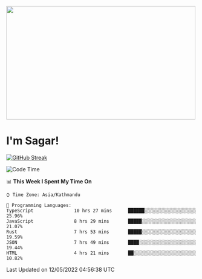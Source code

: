 
<img src="https://media.giphy.com/media/3ornk57KwDXf81rjWM/giphy.gif" width="500" height="300" frameBorder="0" class="giphy-embed" allowFullScreen></img>

#   I'm Sagar!
[![GitHub Streak](https://github-readme-streak-stats.herokuapp.com/?user=sgr2848)](https://git.io/streak-stats)
<!--START_SECTION:waka-->
![Code Time](http://img.shields.io/badge/Code%20Time-0%20secs-blue)

📊 **This Week I Spent My Time On** 

```text
⌚︎ Time Zone: Asia/Kathmandu

💬 Programming Languages: 
TypeScript               10 hrs 27 mins      ██████░░░░░░░░░░░░░░░░░░░   25.96% 
JavaScript               8 hrs 29 mins       █████░░░░░░░░░░░░░░░░░░░░   21.07% 
Rust                     7 hrs 53 mins       █████░░░░░░░░░░░░░░░░░░░░   19.59% 
JSON                     7 hrs 49 mins       ████░░░░░░░░░░░░░░░░░░░░░   19.44% 
HTML                     4 hrs 21 mins       ██░░░░░░░░░░░░░░░░░░░░░░░   10.82%

```


 Last Updated on 12/05/2022 04:56:38 UTC
<!--END_SECTION:waka-->
